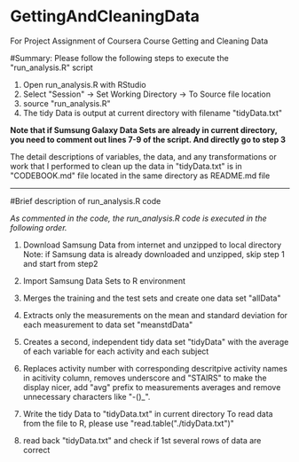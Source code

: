 GettingAndCleaningData
======================

For Project Assignment of Coursera Course Getting and Cleaning Data

#Summary:
Please follow the following steps to execute the "run_analysis.R" script 
1. Open run_analysis.R with RStudio
2. Select "Session" -> Set Working Directory -> To Source file location
3. source "run_analysis.R"
4. The tidy Data is output at current directory with filename "tidyData.txt"

**Note that if Sumsung Galaxy Data Sets are already in current directory, you need to comment out lines 7-9 of the script. And directly go to step 3**

The detail descriptions of variables, the data, and any transformations or work that I performed to clean up the data in "tidyData.txt" is in "CODEBOOK.md" file located in the same directory as README.md file

---------------------------------------------

#Brief description of run_analysis.R code

*As commented in the code, the run_analysis.R code is executed in the following order.*

1. Download Samsung Data from internet and unzipped to local directory
          Note: if Samsung data is already downloaded and unzipped, 
          skip step 1 and start from step2
          
2. Import Samsung Data Sets to R environment

3. Merges the training and the test sets and create one data set "allData"

4. Extracts only the measurements on the mean and standard deviation 
          for each measurement to data set "meanstdData"
          
5. Creates a second, independent tidy data set "tidyData" with the average of each
          variable for each activity and each subject

6. Replaces activity number with corresponding descritpive activity names in acitivity column, removes underscore and "STAIRS" to make the display nicer, add "avg" prefix to measurements averages and remove unnecessary characters like "-()_".

7. Write the tidy Data to "tidyData.txt" in current directory
          To read data from the file to R, please use "read.table("./tidyData.txt")"
          
8. read back "tidyData.txt" and check if 1st several rows of data are correct
